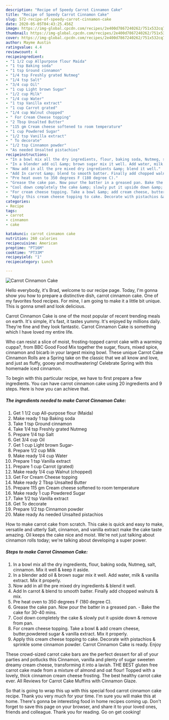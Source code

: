 ```yaml
---
description: "Recipe of Speedy Carrot Cinnamon Cake"
title: "Recipe of Speedy Carrot Cinnamon Cake"
slug: 572-recipe-of-speedy-carrot-cinnamon-cake
date: 2020-05-05T04:43:25.456Z
image: https://img-global.cpcdn.com/recipes/2e400d7867240262/751x532cq70/carrot-cinnamon-cake-recipe-main-photo.jpg
thumbnail: https://img-global.cpcdn.com/recipes/2e400d7867240262/751x532cq70/carrot-cinnamon-cake-recipe-main-photo.jpg
cover: https://img-global.cpcdn.com/recipes/2e400d7867240262/751x532cq70/carrot-cinnamon-cake-recipe-main-photo.jpg
author: Mayme Austin
ratingvalue: 4.4
reviewcount: 4
recipeingredient:
- "1 1/2 cup Allpurpose flour Maida"
- "1 tsp Baking soda"
- "1 tsp Ground cinnamon"
- "1/4 tsp Freshly grated Nutmeg"
- "1/4 tsp Salt"
- "3/4 cup Oil"
- "1 cup Light brown Sugar"
- "1/2 cup Milk"
- "1/4 cup Water"
- "1 tsp Vanilla extract"
- "1 cup Carrot grated"
- "1/4 cup Walnut chopped"
- " For Cream Cheese topping"
- "2 Tbsp Unsalted Butter"
- "115 gm Cream cheese softened to room temperature"
- "1 cup Powdered Sugar"
- "1/2 tsp Vanilla extract"
- " To decorate"
- "1/2 tsp Cinnamon powder"
- "As needed Unsalted pistachios"
recipeinstructions:
- "In a bowl mix all the dry ingredients, flour, baking soda, Nutmeg, salt, cinnamon. Mix it well &amp; keep it aside."
- "In a blender add oil &amp; brown sugar mix it well. Add water, milk &amp; vanilla extract. Mix it properly."
- "Now add in all the pre mixed dry ingredients &amp; blend it well."
- "Add In carrot &amp; blend to smooth batter. Finally add chopped walnuts &amp; mix."
- "Pre heat oven to 350 degrees F (180 degree C)."
- "Grease the cake pan. Now pour the batter in a greased pan. Bake the cake for 30-40 mins."
- "Cool down completely the cake &amp; slowly put it upside down &amp; remove from pan."
- "For cream cheese topping. Take a bowl &amp; add cream cheese, butter,powdered sugar &amp; vanilla extract. Mix it properly."
- "Apply this cream cheese topping to cake. Decorate with pistachios &amp; sprinkle some cinnamon powder. Carrot Cinnamon Cake is ready. Enjoy"
categories:
- Recipe
tags:
- carrot
- cinnamon
- cake

katakunci: carrot cinnamon cake 
nutrition: 260 calories
recipecuisine: American
preptime: "PT16M"
cooktime: "PT33M"
recipeyield: "1"
recipecategory: Lunch

---
```



![Carrot Cinnamon Cake](https://img-global.cpcdn.com/recipes/2e400d7867240262/751x532cq70/carrot-cinnamon-cake-recipe-main-photo.jpg)

Hello everybody, it's Brad, welcome to our recipe page. Today, I'm gonna show you how to prepare a distinctive dish, carrot cinnamon cake. One of my favorites food recipes. For mine, I am going to make it a little bit unique. This is gonna smell and look delicious.

Carrot Cinnamon Cake is one of the most popular of recent trending meals on earth. It's simple, it's fast, it tastes yummy. It's enjoyed by millions daily. They're fine and they look fantastic. Carrot Cinnamon Cake is something which I have loved my entire life.

Who can resist a slice of moist, frosting-topped carrot cake with a warming cuppa?, from BBC Good Food Mix together the sugar, flours, mixed spice, cinnamon and bicarb in your largest mixing bowl. These unique Carrot Cake Cinnamon Rolls are a Spring take on the classic that we all know and love, and just as fluffy, gooey and mouthwatering! Celebrate Spring with this homemade iced cinnamon.


To begin with this particular recipe, we have to first prepare a few ingredients. You can have carrot cinnamon cake using 20 ingredients and 9 steps. Here is how you can achieve that.

<!--inarticleads1-->

##### The ingredients needed to make Carrot Cinnamon Cake:

1. Get 1 1/2 cup All-purpose flour (Maida)
1. Make ready 1 tsp Baking soda
1. Take 1 tsp Ground cinnamon
1. Take 1/4 tsp Freshly grated Nutmeg
1. Prepare 1/4 tsp Salt
1. Get 3/4 cup Oil
1. Get 1 cup Light brown Sugar-
1. Prepare 1/2 cup Milk
1. Make ready 1/4 cup Water
1. Prepare 1 tsp Vanilla extract
1. Prepare 1 cup Carrot (grated)
1. Make ready 1/4 cup Walnut (chopped)
1. Get  For Cream Cheese topping
1. Make ready 2 Tbsp Unsalted Butter
1. Prepare 115 gm Cream cheese softened to room temperature
1. Make ready 1 cup Powdered Sugar
1. Take 1/2 tsp Vanilla extract
1. Get  To decorate
1. Prepare 1/2 tsp Cinnamon powder
1. Make ready As needed Unsalted pistachios


How to make carrot cake from scratch. This cake is quick and easy to make, versatile and utterly Salt, cinnamon, and vanilla extract make the cake taste amazing. Oil keeps the cake nice and moist. We&#39;re not just talking about cinnamon rolls today; we&#39;re talking about developing a super power. 

<!--inarticleads2-->

##### Steps to make Carrot Cinnamon Cake:

1. In a bowl mix all the dry ingredients, flour, baking soda, Nutmeg, salt, cinnamon. Mix it well &amp; keep it aside.
1. In a blender add oil &amp; brown sugar mix it well. Add water, milk &amp; vanilla extract. Mix it properly.
1. Now add in all the pre mixed dry ingredients &amp; blend it well.
1. Add In carrot &amp; blend to smooth batter. Finally add chopped walnuts &amp; mix.
1. Pre heat oven to 350 degrees F (180 degree C).
1. Grease the cake pan. Now pour the batter in a greased pan. - Bake the cake for 30-40 mins.
1. Cool down completely the cake &amp; slowly put it upside down &amp; remove from pan.
1. For cream cheese topping. Take a bowl &amp; add cream cheese, butter,powdered sugar &amp; vanilla extract. Mix it properly.
1. Apply this cream cheese topping to cake. Decorate with pistachios &amp; sprinkle some cinnamon powder. Carrot Cinnamon Cake is ready. Enjoy


These crowd-sized carrot cake bars are the perfect dessert for all of your parties and potlucks this Cinnamon, vanilla and plenty of sugar sweeten dreamy cream cheese, transforming it into a lavish. THE BEST gluten free carrot cake made from a mixture of almond and oat flour! Topped with a lovely, thick cinnamon cream cheese frosting. The best healthy carrot cake ever. All Reviews for Carrot Cake Muffins with Cinnamon Glaze. 

So that is going to wrap this up with this special food carrot cinnamon cake recipe. Thank you very much for your time. I'm sure you will make this at home. There's gonna be interesting food in home recipes coming up. Don't forget to save this page on your browser, and share it to your loved ones, friends and colleague. Thank you for reading. Go on get cooking!

